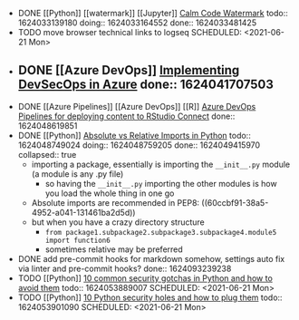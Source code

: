 - DONE [[Python]] [[watermark]] [[Jupyter]] [Calm Code Watermark](https://calmcode.io/shorts/watermark.py.html) 
  todo:: 1624033139180
  doing:: 1624033164552
  done:: 1624033481425
- TODO move browser technical links to logseq
  SCHEDULED: <2021-06-21 Mon>
- DONE [[Azure DevOps]] [Implementing DevSecOps in Azure](https://www.nearform.com/blog/getting-devsecops-right-in-azure/)
  done:: 1624041707503
	-
- DONE [[Azure Pipelines]] [[Azure DevOps]] [[R]] [Azure DevOps Pipelines for deploying content to RStudio Connect](https://medium.com/rstudio-connect-digest/azure-devops-pipelines-for-deploying-content-to-rstudio-connect-e992f49103b6)
  done:: 1624048619851
- DONE [[Python]] [Absolute vs Relative Imports in Python](https://realpython.com/absolute-vs-relative-python-imports/)
  todo:: 1624048749024
  doing:: 1624048759205
  done:: 1624049415970
  collapsed:: true
	- importing a package, essentially is importing the `__init__.py` module (a module is any .py file)
		- so having the `__init__.py` importing the other modules is how you load the whole thing in one go
	- Absolute imports are recommended in PEP8: ((60ccbf91-38a5-4952-a041-131461ba2d5d))
	- but when you have a crazy directory structure
		- `from package1.subpackage2.subpackage3.subpackage4.module5 import function6`
		- sometimes relative may be preferred
- DONE add pre-commit hooks for markdown somehow, settings auto fix via linter and pre-commit hooks?
  done:: 1624093239238
- TODO [[Python]] [10 common security gotchas in Python and how to avoid them](https://hackernoon.com/10-common-security-gotchas-in-python-and-how-to-avoid-them-e19fbe265e03)
  todo:: 1624053889007
  SCHEDULED: <2021-06-21 Mon>
- TODO [[Python]] [10 Python security holes and how to plug them](https://talkpython.fm/episodes/show/168/10-python-security-holes-and-how-to-plug-them)
  todo:: 1624053901090
  SCHEDULED: <2021-06-21 Mon>